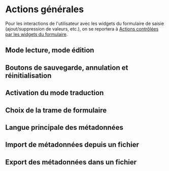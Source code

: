 # Actions générales

Pour les interactions de l'utilisateur avec les widgets du formulaire de saisie (ajout/suppression de valeurs, etc.), on se reportera à [Actions contrôlées par les widgets du formulaire](/__doc__/15_actions_widgets.md).

## Mode lecture, mode édition

## Boutons de sauvegarde, annulation et réinitialisation

## Activation du mode traduction

## Choix de la trame de formulaire

## Langue principale des métadonnées

## Import de métadonnées depuis un fichier

## Export des métadonnées dans un fichier

